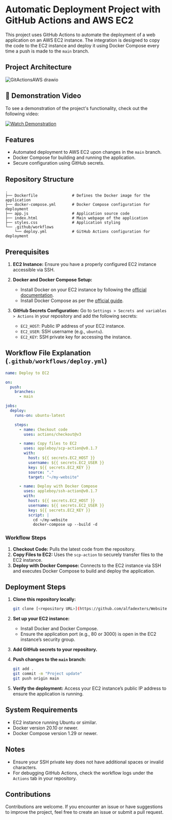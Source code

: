 # Automatic Deployment Project with GitHub Actions and AWS EC2

This project uses GitHub Actions to automate the deployment of a web application on an AWS EC2 instance. The integration is designed to copy the code to the EC2 instance and deploy it using Docker Compose every time a push is made to the `main` branch.

## Project Architecture

![GitActionsAWS drawio](https://github.com/user-attachments/assets/36895de7-4a8d-4638-8568-9b801d181257)

## 🎥 Demonstration Video

To see a demonstration of the project's functionality, check out the following video:

[![Watch Demonstration](https://img.youtube.com/vi/TtX_Bu5HPEo/0.jpg)](https://www.youtube.com/watch?v=TtX_Bu5HPEo&ab_channel=RichardMacas)

## Features

- Automated deployment to AWS EC2 upon changes in the `main` branch.
- Docker Compose for building and running the application.
- Secure configuration using GitHub secrets.

## Repository Structure

```
.
├── Dockerfile               # Defines the Docker image for the application
├── docker-compose.yml       # Docker Compose configuration for deployment
├── app.js                   # Application source code
├── index.html               # Main webpage of the application
├── styles.css               # Application styling
└── .github/workflows
    └── deploy.yml           # GitHub Actions configuration for deployment
```

## Prerequisites

1. **EC2 Instance:** Ensure you have a properly configured EC2 instance accessible via SSH.

2. **Docker and Docker Compose Setup:**
   - Install Docker on your EC2 instance by following the [official documentation](https://docs.docker.com/engine/install/).
   - Install Docker Compose as per the [official guide](https://docs.docker.com/compose/install/).

3. **GitHub Secrets Configuration:**
   Go to `Settings > Secrets and variables > Actions` in your repository and add the following secrets:

   - `EC2_HOST`: Public IP address of your EC2 instance.
   - `EC2_USER`: SSH username (e.g., `ubuntu`).
   - `EC2_KEY`: SSH private key for accessing the instance.

## Workflow File Explanation (`.github/workflows/deploy.yml`)

```yaml
name: Deploy to EC2

on:
  push:
    branches:
      - main

jobs:
  deploy:
    runs-on: ubuntu-latest

    steps:
      - name: Checkout code
        uses: actions/checkout@v3

      - name: Copy files to EC2
        uses: appleboy/scp-action@v0.1.7
        with:
          host: ${{ secrets.EC2_HOST }}
          username: ${{ secrets.EC2_USER }}
          key: ${{ secrets.EC2_KEY }}
          source: "."
          target: "~/my-website"

      - name: Deploy with Docker Compose
        uses: appleboy/ssh-action@v0.1.7
        with:
          host: ${{ secrets.EC2_HOST }}
          username: ${{ secrets.EC2_USER }}
          key: ${{ secrets.EC2_KEY }}
          script: |
            cd ~/my-website
            docker-compose up --build -d
```

### Workflow Steps

1. **Checkout Code:** Pulls the latest code from the repository.
2. **Copy Files to EC2:** Uses the `scp-action` to securely transfer files to the EC2 instance.
3. **Deploy with Docker Compose:** Connects to the EC2 instance via SSH and executes Docker Compose to build and deploy the application.

## Deployment Steps

1. **Clone this repository locally:**
   ```bash
   git clone [<repository URL>](https://github.com/alfadexters/Website-GitActions.git)
   ```

2. **Set up your EC2 instance:**
   - Install Docker and Docker Compose.
   - Ensure the application port (e.g., 80 or 3000) is open in the EC2 instance’s security group.

3. **Add GitHub secrets to your repository.**

4. **Push changes to the `main` branch:**
   ```bash
   git add .
   git commit -m "Project update"
   git push origin main
   ```

5. **Verify the deployment:**
   Access your EC2 instance’s public IP address to ensure the application is running.

## System Requirements

- EC2 instance running Ubuntu or similar.
- Docker version 20.10 or newer.
- Docker Compose version 1.29 or newer.

## Notes

- Ensure your SSH private key does not have additional spaces or invalid characters.
- For debugging GitHub Actions, check the workflow logs under the `Actions` tab in your repository.

## Contributions

Contributions are welcome. If you encounter an issue or have suggestions to improve the project, feel free to create an issue or submit a pull request.

